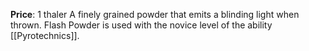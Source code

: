 **Price**: 1 thaler
A finely grained powder that emits a blinding light when thrown. Flash Powder is used with the novice level of the ability [[Pyrotechnics]].